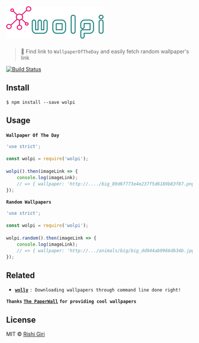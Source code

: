 # ![trash](media/wolpi.png)

> :tada: Find link to `WallpaperOfTheDay` and easily fetch random wallpaper's link

[![Build Status](https://travis-ci.org/CodeDotJS/wolpi.svg?branch=master)](https://travis-ci.org/CodeDotJS/wolpi)

## Install

```
$ npm install --save wolpi
```

## Usage

__`Wallpaper Of The Day`__

```js
'use strict';

const wolpi = require('wolpi');

wolpi().then(imageLink => {
	console.log(imageLink);
	// => { wallpaper: 'http://..../big_89d6f773e4e237f5d6189b83f87.png' }
});
```

__`Random Wallpapers`__
```js
'use strict';

const wolpi = require('wolpi');

wolpi.random().then(imageLink => {
	console.log(imageLink);
	// => { wallpaper: 'http://.../animals/big/big_dd944ab9966db34b.jpg' }
});
```

## Related

- __[`wolly`](https://github.com/CodeDotJS/wolly)__ `: Downloading wallpapers through command line done right!`

__`Thanks`__ __[`The PaperWall`](http://thepaperwall.com)__ __`for providing cool wallpapers`__

## License

MIT &copy; [Rishi Giri](http://rishigiri.com)
